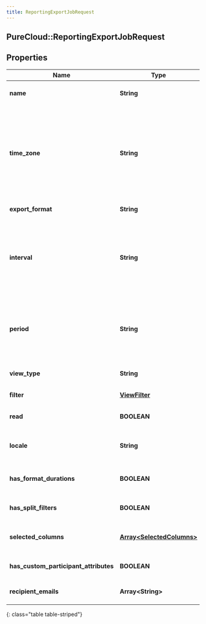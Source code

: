 ```yaml
---
title: ReportingExportJobRequest
---
```

## PureCloud::ReportingExportJobRequest

## Properties

|Name | Type | Description | Notes|
|------------ | ------------- | ------------- | -------------|
| **name** | **String** | The user supplied name of the export request | |
| **time_zone** | **String** | The requested timezone of the exported data. Time zones are represented as a string of the zone name as found in the IANA time zone database. For example: UTC, Etc/UTC, or Europe/London | |
| **export_format** | **String** | The requested format of the exported data | |
| **interval** | **String** | The time period used to limit the the exported data. Intervals are represented as an ISO-8601 string. For example: YYYY-MM-DDThh:mm:ss/YYYY-MM-DDThh:mm:ss | |
| **period** | **String** | The Period of the request in which to break down the intervals. Periods are represented as an ISO-8601 string. For example: P1D or P1DT12H | |
| **view_type** | **String** | The type of view export job to be created | |
| **filter** | [**ViewFilter**](ViewFilter.html) | Filters to apply to create the view | |
| **read** | **BOOLEAN** | Indicates if the request has been marked as read | [optional] |
| **locale** | **String** | The locale use for localization of the exported data, i.e. en-us, es-mx   | |
| **has_format_durations** | **BOOLEAN** | Indicates if durations are formatted in hh:mm:ss format instead of ms | [optional] |
| **has_split_filters** | **BOOLEAN** | Indicates if filters will be split in aggregate detail exports | [optional] |
| **selected_columns** | [**Array&lt;SelectedColumns&gt;**](SelectedColumns.html) | The list of ordered selected columns from the export view by the user | [optional] |
| **has_custom_participant_attributes** | **BOOLEAN** | Indicates if custom participant attributes will be exported | [optional] |
| **recipient_emails** | **Array&lt;String&gt;** | The list of email recipients for the exports | [optional] |
{: class="table table-striped"}


